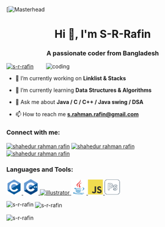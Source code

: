 [![Masterhead](https://png.pngtree.com/thumb_back/fw800/background/20230930/pngtree-web-development-concept-programming-and-coding-illustrated-in-3d-image_13511770.png)
<h1 align="center">Hi 👋, I'm S-R-Rafin</h1>
<h3 align="center">A passionate coder from Bangladesh</h3>
<img align="right" alt="coding" width="400" src="https://media.tenor.com/GfSX-u7VGM4AAAAM/coding.gif">

<p align="left"> <a href="https://github.com/ryo-ma/github-profile-trophy"><img src="https://github-profile-trophy.vercel.app/?username=s-r-rafin" alt="s-r-rafin" /></a> </p>

- 🔭 I’m currently working on **Linklist & Stacks**

- 🌱 I’m currently learning **Data Structures & Algorithms**

- 💬 Ask me about **Java / C / C++ / Java swing / DSA**

- 📫 How to reach me **s.rahman.rafin@gmail.com**

<h3 align="left">Connect with me:</h3>
<p align="left">
<a href="https://fb.com/shahedur rahman rafin" target="blank"><img align="center" src="https://raw.githubusercontent.com/rahuldkjain/github-profile-readme-generator/master/src/images/icons/Social/facebook.svg" alt="shahedur rahman rafin" height="30" width="40" /></a>
<a href="https://instagram.com/shahedur rahman rafin" target="blank"><img align="center" src="https://raw.githubusercontent.com/rahuldkjain/github-profile-readme-generator/master/src/images/icons/Social/instagram.svg" alt="shahedur rahman rafin" height="30" width="40" /></a>
<a href="https://www.hackerrank.com/shahedur rahman rafin" target="blank"><img align="center" src="https://raw.githubusercontent.com/rahuldkjain/github-profile-readme-generator/master/src/images/icons/Social/hackerrank.svg" alt="shahedur rahman rafin" height="30" width="40" /></a>
</p>

<h3 align="left">Languages and Tools:</h3>
<p align="left"> <a href="https://www.cprogramming.com/" target="_blank" rel="noreferrer"> <img src="https://raw.githubusercontent.com/devicons/devicon/master/icons/c/c-original.svg" alt="c" width="40" height="40"/> </a> <a href="https://www.w3schools.com/cpp/" target="_blank" rel="noreferrer"> <img src="https://raw.githubusercontent.com/devicons/devicon/master/icons/cplusplus/cplusplus-original.svg" alt="cplusplus" width="40" height="40"/> </a> <a href="https://www.adobe.com/in/products/illustrator.html" target="_blank" rel="noreferrer"> <img src="https://www.vectorlogo.zone/logos/adobe_illustrator/adobe_illustrator-icon.svg" alt="illustrator" width="40" height="40"/> </a> <a href="https://www.java.com" target="_blank" rel="noreferrer"> <img src="https://raw.githubusercontent.com/devicons/devicon/master/icons/java/java-original.svg" alt="java" width="40" height="40"/> </a> <a href="https://developer.mozilla.org/en-US/docs/Web/JavaScript" target="_blank" rel="noreferrer"> <img src="https://raw.githubusercontent.com/devicons/devicon/master/icons/javascript/javascript-original.svg" alt="javascript" width="40" height="40"/> </a> <a href="https://www.photoshop.com/en" target="_blank" rel="noreferrer"> <img src="https://raw.githubusercontent.com/devicons/devicon/master/icons/photoshop/photoshop-line.svg" alt="photoshop" width="40" height="40"/> </a> </p>

<p><img align="left" src="https://github-readme-stats.vercel.app/api/top-langs?username=s-r-rafin&show_icons=true&locale=en&layout=compact" alt="s-r-rafin" /></p>

<p>&nbsp;<img align="center" src="https://github-readme-stats.vercel.app/api?username=s-r-rafin&show_icons=true&locale=en" alt="s-r-rafin" /></p>

<p><img align="center" src="https://github-readme-streak-stats.herokuapp.com/?user=s-r-rafin&" alt="s-r-rafin" /></p>
